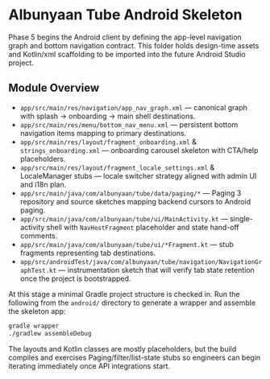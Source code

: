 # Albunyaan Tube Android Skeleton

Phase 5 begins the Android client by defining the app-level navigation graph and bottom navigation contract. This folder holds design-time assets and Kotlin/xml scaffolding to be imported into the future Android Studio project.

## Module Overview
- `app/src/main/res/navigation/app_nav_graph.xml` — canonical graph with splash → onboarding → main shell destinations.
- `app/src/main/res/menu/bottom_nav_menu.xml` — persistent bottom navigation items mapping to primary destinations.
- `app/src/main/res/layout/fragment_onboarding.xml` & `strings_onboarding.xml` — onboarding carousel skeleton with CTA/help placeholders.
- `app/src/main/res/layout/fragment_locale_settings.xml` & LocaleManager stubs — locale switcher strategy aligned with admin UI and i18n plan.
- `app/src/main/java/com/albunyaan/tube/data/paging/*` — Paging 3 repository and source sketches mapping backend cursors to Android paging.
- `app/src/main/java/com/albunyaan/tube/ui/MainActivity.kt` — single-activity shell with `NavHostFragment` placeholder and state hand-off comments.
- `app/src/main/java/com/albunyaan/tube/ui/*Fragment.kt` — stub fragments representing tab destinations.
- `app/src/androidTest/java/com/albunyaan/tube/navigation/NavigationGraphTest.kt` — instrumentation sketch that will verify tab state retention once the project is bootstrapped.

At this stage a minimal Gradle project structure is checked in. Run the following from the `android/` directory to generate a wrapper and assemble the skeleton app:

```sh
gradle wrapper
./gradlew assembleDebug
```

The layouts and Kotlin classes are mostly placeholders, but the build compiles and exercises Paging/filter/list-state stubs so engineers can begin iterating immediately once API integrations start.
